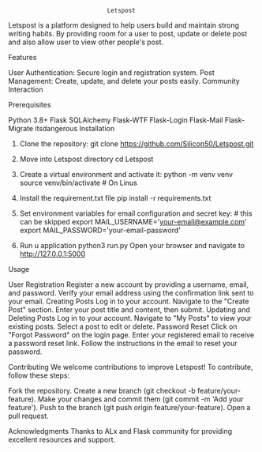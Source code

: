                                Letspost

Letspost is a platform designed to help users build and maintain strong writing habits. By providing room for a user to post, update or delete post and also allow user to view other people's post.

Features

User Authentication: Secure login and registration system.
Post Management: Create, update, and delete your posts easily.
Community Interaction

Prerequisites

Python 3.8+
Flask
SQLAlchemy
Flask-WTF
Flask-Login
Flask-Mail
Flask-Migrate
itsdangerous
Installation

1. Clone the repository:
    git clone https://github.com/Silicon50/Letspost.git

2. Move into Letspost directory
    cd Letspost

3. Create a virtual environment and activate it:
    python -m venv venv
    source venv/bin/activate  # On Linus

4. Install the requirement.txt file
    pip install -r requirements.txt

5. Set environment variables for email configuration and secret key: # this can be skipped
    export MAIL_USERNAME='your-email@example.com'
    export MAIL_PASSWORD='your-email-password'

6. Run u application
    python3 run.py
    Open your browser and navigate to http://127.0.0.1:5000


Usage

User Registration
Register a new account by providing a username, email, and password.
Verify your email address using the confirmation link sent to your email.
Creating Posts
Log in to your account.
Navigate to the "Create Post" section.
Enter your post title and content, then submit.
Updating and Deleting Posts
Log in to your account.
Navigate to "My Posts" to view your existing posts.
Select a post to edit or delete.
Password Reset
Click on "Forgot Password" on the login page.
Enter your registered email to receive a password reset link.
Follow the instructions in the email to reset your password.

Contributing
We welcome contributions to improve Letspost! To contribute, follow these steps:

Fork the repository.
Create a new branch (git checkout -b feature/your-feature).
Make your changes and commit them (git commit -m 'Add your feature').
Push to the branch (git push origin feature/your-feature).
Open a pull request.



Acknowledgments
Thanks to ALx and Flask community for providing excellent resources and support.
